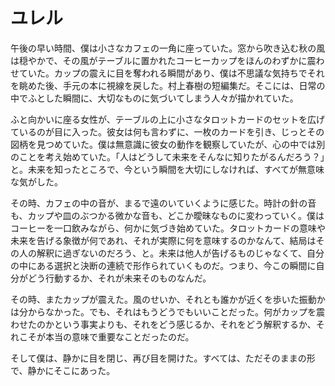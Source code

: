 # ユレル

午後の早い時間、僕は小さなカフェの一角に座っていた。窓から吹き込む秋の風は穏やかで、その風がテーブルに置かれたコーヒーカップをほんのわずかに震わせていた。カップの震えに目を奪われる瞬間があり、僕は不思議な気持ちでそれを眺めた後、手元の本に視線を戻した。村上春樹の短編集だ。そこには、日常の中でふとした瞬間に、大切なものに気づいてしまう人々が描かれていた。

ふと向かいに座る女性が、テーブルの上に小さなタロットカードのセットを広げているのが目に入った。彼女は何も言わずに、一枚のカードを引き、じっとその図柄を見つめていた。僕は無意識に彼女の動作を観察していたが、心の中では別のことを考え始めていた。「人はどうして未来をそんなに知りたがるんだろう？」と。未来を知ったところで、今という瞬間を大切にしなければ、すべてが無意味な気がした。

その時、カフェの中の音が、まるで遠のいていくように感じた。時計の針の音も、カップや皿のぶつかる微かな音も、どこか曖昧なものに変わっていく。僕はコーヒーを一口飲みながら、何かに気づき始めていた。タロットカードの意味や未来を告げる象徴が何であれ、それが実際に何を意味するのかなんて、結局はその人の解釈に過ぎないのだろう、と。未来は他人が告げるものじゃなくて、自分の中にある選択と決断の連続で形作られていくものだ。つまり、今この瞬間に自分がどう行動するか、それが未来そのものなんだ。

その時、またカップが震えた。風のせいか、それとも誰かが近くを歩いた振動かは分からなかった。でも、それはもうどうでもいいことだった。何がカップを震わせたのかという事実よりも、それをどう感じるか、それをどう解釈するか、それこそが本当の意味で重要なことだったのだ。

そして僕は、静かに目を閉じ、再び目を開けた。すべては、ただそのままの形で、静かにそこにあった。